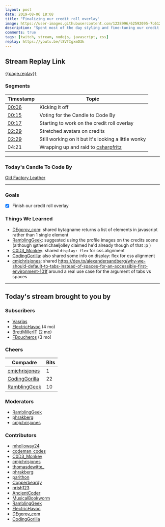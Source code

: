 ```yaml
---
layout: post
date: 2019-08-06 18:08
title: "Finalizing our credit roll overlay"
image: https://user-images.githubusercontent.com/1228996/62592095-7b512a00-b897-11e9-8eed-7a81342862f1.png
description: "Spent most of the day styling and fine-tuning our credit roll overlay to use on stream."
comments: true
tags: [twitch, stream, nodejs, javascript, css]
replay: https://youtu.be/lSVfIgxmO3k
---
```


## Stream Replay Link

[{{page.replay}}]({{page.replay}})

<!--more-->

### Segments

| Timestamp | Topic
| ---       | ---
| [00:06]({{page.replay}}?t=393.725) | Kicking it off |
| [00:15]({{page.replay}}?t=930.603) | Voting for the Candle to Code By |
| [00:17]({{page.replay}}?t=1021.637) | Starting to work on the credit roll overlay |
| [02:29]({{page.replay}}?t=8965.803) | Stretched avatars on credits |
| [02:29]({{page.replay}}?t=8975.13) | Still working on it but it's looking a little wonky |
| 04:21 | Wrapping up and raid to [csharpfritz](https://twitch.tv/csharpfritz)  |

---

### Today's Candle To Code By

[Old Factory Leather](https://amzn.to/2IHHPNJ)

---

### Goals

- [x] Finish our credit roll overlay

### Things We Learned

- [DEgorov_com](https://twitch.tv/degorov_com): shared bytagname returns a list of elements in javascript rather than 1 single element
- [RamblingGeek](https://twitch.tv/ramblinggeek): suggested using the profile images on the credits scene (although @themichaeljolley claimed he'd already though of that :p )
- [C0D3_Monkey](https://twitch.tv/c0d3_monkey): shared `display: flex` for css alignment
- [CodingGorilla](https://twitch.tv/codinggorilla): also shared some info on display: flex for css alignment
- [cmjchrisjones](https://twitch.tv/cmjchrisjones): shared https://dev.to/alexandersandberg/why-we-should-default-to-tabs-instead-of-spaces-for-an-accessible-first-environment-101f around a real use case for the argument of tabs vs spaces

---

## Today's stream brought to you by

### Subscribers

- [Vasrias](https://twitch.tv/vasrias)
- [ElectricHavoc](https://twitch.tv/electrichavoc) (4 mo)
- [BrettMillerIT](https://twitch.tv/brettmillerit) (2 mo)
- [FBoucheros](https://twitch.tv/fboucheros) (3 mo)

### Cheers

| Compadre            | Bits        |
| ---                 | ---         |
| [cmjchrisjones](https://twitch.tv/cmjchrisjones) | 1 |
| [CodingGorilla](https://twitch.tv/codinggorilla) | 22 |
| [RamblingGeek](https://twitch.tv/ramblinggeek) | 10 |

### Moderators

- [RamblingGeek](https://twitch.tv/ramblinggeek)
- [phrakberg](https://twitch.tv/phrakberg)
- [cmjchrisjones](https://twitch.tv/cmjchrisjones)

### Contributors

- [mholloway24](https://twitch.tv/mholloway24)
- [codeman_codes](https://twitch.tv/codeman_codes)
- [C0D3_Monkey](https://twitch.tv/c0d3_monkey)
- [cmjchrisjones](https://twitch.tv/cmjchrisjones)
- [thomasdewitte_](https://twitch.tv/thomasdewitte_)
- [phrakberg](https://twitch.tv/phrakberg)
- [parithon](https://twitch.tv/parithon)
- [Copperbeardy](https://twitch.tv/copperbeardy)
- [nrish123](https://twitch.tv/nrish123)
- [AncientCoder](https://twitch.tv/ancientcoder)
- [MusicalBookworm](https://twitch.tv/musicalbookworm)
- [RamblingGeek](https://twitch.tv/ramblinggeek)
- [ElectricHavoc](https://twitch.tv/electrichavoc)
- [DEgorov_com](https://twitch.tv/degorov_com)
- [CodingGorilla](https://twitch.tv/codinggorilla)

